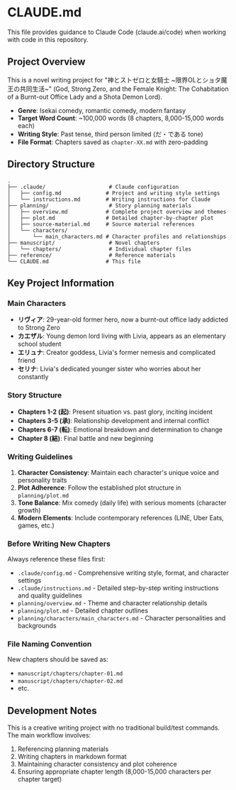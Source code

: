 # CLAUDE.md

This file provides guidance to Claude Code (claude.ai/code) when working with code in this repository.

## Project Overview

This is a novel writing project for "神とストゼロと女騎士 ~限界OLとショタ魔王の共同生活~" (God, Strong Zero, and the Female Knight: The Cohabitation of a Burnt-out Office Lady and a Shota Demon Lord).

- **Genre**: Isekai comedy, romantic comedy, modern fantasy
- **Target Word Count**: ~100,000 words (8 chapters, 8,000-15,000 words each)
- **Writing Style**: Past tense, third person limited (だ・である tone)
- **File Format**: Chapters saved as `chapter-XX.md` with zero-padding

## Directory Structure

```
.
├── .claude/                    # Claude configuration
│   ├── config.md              # Project and writing style settings
│   └── instructions.md        # Writing instructions for Claude
├── planning/                   # Story planning materials
│   ├── overview.md            # Complete project overview and themes
│   ├── plot.md                # Detailed chapter-by-chapter plot
│   ├── source-material.md     # Source material references
│   └── characters/
│       └── main_characters.md # Character profiles and relationships
├── manuscript/                 # Novel chapters
│   └── chapters/               # Individual chapter files
├── reference/                  # Reference materials
└── CLAUDE.md                  # This file
```

## Key Project Information

### Main Characters
- **リヴィア**: 29-year-old former hero, now a burnt-out office lady addicted to Strong Zero
- **カエザル**: Young demon lord living with Livia, appears as an elementary school student
- **エリュナ**: Creator goddess, Livia's former nemesis and complicated friend
- **セリナ**: Livia's dedicated younger sister who worries about her constantly

### Story Structure
- **Chapters 1-2 (起)**: Present situation vs. past glory, inciting incident
- **Chapters 3-5 (承)**: Relationship development and internal conflict
- **Chapters 6-7 (転)**: Emotional breakdown and determination to change
- **Chapter 8 (結)**: Final battle and new beginning

### Writing Guidelines

1. **Character Consistency**: Maintain each character's unique voice and personality traits
2. **Plot Adherence**: Follow the established plot structure in `planning/plot.md`
3. **Tone Balance**: Mix comedy (daily life) with serious moments (character growth)
4. **Modern Elements**: Include contemporary references (LINE, Uber Eats, games, etc.)

### Before Writing New Chapters

Always reference these files first:
- `.claude/config.md` - Comprehensive writing style, format, and character settings
- `.claude/instructions.md` - Detailed step-by-step writing instructions and quality guidelines
- `planning/overview.md` - Theme and character relationship details
- `planning/plot.md` - Detailed chapter outlines
- `planning/characters/main_characters.md` - Character personalities and backgrounds

### File Naming Convention

New chapters should be saved as:
- `manuscript/chapters/chapter-01.md`
- `manuscript/chapters/chapter-02.md`
- etc.

## Development Notes

This is a creative writing project with no traditional build/test commands. The main workflow involves:
1. Referencing planning materials
2. Writing chapters in markdown format
3. Maintaining character consistency and plot coherence
4. Ensuring appropriate chapter length (8,000-15,000 characters per chapter target)
